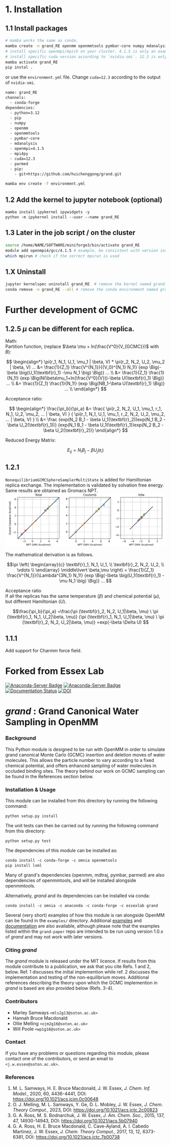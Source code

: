 # 1. Installation
## 1.1 Install packages
```bash
# mamba works the same as conda.
mamba create -n grand_RE openmm openmmtools pymbar-core numpy mdanalysis openmpi=4.1.5 mpi4py cuda=12.3 parmed
# install specific openmpi/mpich on your cluster. 4.1.5 is only an example
# install specific cuda version according to `nvidia-smi`. 12.3 is only an example
mamba activate grand_RE
pip instal .
```
or use the `environment.yml` file. Change `cuda=12.3` according to the output of `nvidia-smi`.
```ymal
name: grand_RE
channels:
  - conda-forge
dependencies:
  - python=3.12
  - pip
  - numpy
  - openmm
  - openmmtools
  - pymbar-core
  - mdanalysis
  - openmpi=4.1.5
  - mpi4py
  - cuda=12.3
  - parmed
  - pip:
    - git+https://github.com/huichenggong/grand.git
```
```bash
mamba env create -f environment.yml
```

## 1.2 Add the kernel to jupyter notebook (optional)
```
mamba install ipykernel ipywidgets -y
python -m ipykernel install --user --name grand_RE
```

## 1.3 Later in the job script / on the cluster
```bash
source /home/NAME/SOFTWARE/miniforge3/bin/activate grand_RE
module add openmpi4/gcc/4.1.5 # example, be consistent with version inside the conda env
which mpirun # check if the correct mpirun is used
```

## 1.X Uninstall
```bash
jupyter kernelspec uninstall grand_RE  # remove the kernel named grand_RE from jupyter notebook
conda remove -n grand_RE --all # remove the conda environment named grand_RE
```

# Further development of GCMC
## 1.2.5 $\mu$ can be different for each replica.  
Math:  
Partition function, (replace $\beta \mu + ln(\frac{V^0}{V_{GCMC}})$ with $B$):  

$$
\begin{align*}
\pi(r_1, N_1, U_1, \mu_1 | \beta, V) * \pi(r_2, N_2, U_2, \mu_2 | \beta, V) ...
&=
\frac{1}{Z_1}
\frac{V^{N_1}}{{V_0}^{N_1} N_1!}
{exp \Big(-\beta \big(U_1(\textbf{r}_1) -\mu N_1 \big) \Big)}
...  \\
&=
\frac{1}{Z_1}
\frac{1}{N_1!}
{exp \Big(N(\beta\mu_1+ln(\frac{V^0}{V}))-\beta U(\textbf{r}_1) \Big)}
...  \\
&=
\frac{1}{Z_1}
\frac{1}{N_1!}
{exp \Big(NB_1-\beta U(\textbf{r}_1) \Big)}
...  \\
\end{align*}
$$

Acceptance ratio:

$$
\begin{align*}
\frac{\pi_b}{\pi_a}
&=
\frac{
    \pi(r_2, N_2, U_1, \mu_1, r_1, N_1, U_2, \mu_2, ... | \beta, V)
}
{
    \pi(r_1, N_1, U_1, \mu_1, r_2, N_2, U_2, \mu_2, ... | \beta, V)
} \\
&= \frac
{exp(N_2 B_1 - \beta U_1(\textbf{r}_2))exp(N_1 B_2 - \beta U_2(\textbf{r}_1))}
{exp(N_1 B_1 - \beta U_1(\textbf{r}_1))exp(N_2 B_2 - \beta U_2(\textbf{r}_2))}
\end{align*}
$$

Reduced Energy Matrix:

$$
E_{ij} = N_i B_j - \beta U_j( \textbf{r}_i )
$$

## 1.2.1
`NonequilibriumGCMCSphereSamplerMultiState` is added for Hamiltonian replica exchange. 
The implementation is validated by solvation free energy. 
Same results are obtained as Gromacs NPT.  
![Solvation_free_E](Figure/GC_vs_NPT.png)  

The mathematical derivation is as follows.  

$$\pi
\left(
\begin{array}{c} 
\textbf{r}_1, N_1, U_1, \\
\textbf{r}_2, N_2, U_2, \\
\vdots \\
\end{array} \middle\lvert \beta,\mu
\right) = 
\frac{1}{Z_1}
\frac{V^{N_1}}{\Lambda^{3N_1} N_1!}
{exp \Big(-\beta \big(U_1(\textbf{r}_1) -\mu N_1 \big) \Big)}
...
$$

Acceptance ratio  
If all the replicas has the same temperature ($\beta$) and chemical potential ($\mu$), 
but different Hamiltonian ($U$). 

$$\frac{\pi_b}{\pi_a}
=\frac{\pi (\textbf{r}_2, N_2, U_1|\beta, \mu) \ \pi (\textbf{r}_1, N_1, U_2|\beta, \mu)}
      {\pi (\textbf{r}_1, N_1, U_1|\beta, \mu) \ \pi (\textbf{r}_2, N_2, U_2|\beta, \mu)}
=exp(-\beta \Delta U)
$$

## 1.1.1
Add support for Charmm force field.

# Forked from Essex Lab 
[![Anaconda-Server Badge](https://anaconda.org/essexlab/grand/badges/version.svg)](https://anaconda.org/essexlab/grand)
[![Anaconda-Server Badge](https://anaconda.org/essexlab/grand/badges/downloads.svg)](https://anaconda.org/essexlab/grand)
[![Documentation Status](https://readthedocs.org/projects/grand/badge/?version=latest)](https://grand.readthedocs.io/en/latest/?badge=latest)
[![DOI](https://zenodo.org/badge/270705695.svg)](https://zenodo.org/badge/latestdoi/270705695)

# _grand_ : Grand Canonical Water Sampling in OpenMM

### Background

This Python module is designed to be run with OpenMM in order to simulate grand
canonical Monte Carlo (GCMC) insertion and deletion moves of water molecules.
This allows the particle number to vary according to a fixed chemical
potential, and offers enhanced sampling of water molecules in occluded
binding sites.
The theory behind our work on GCMC sampling can be found in the References
section below.

### Installation & Usage

This module can be installed from this directory by running the following
command:

```commandline
python setup.py install
```

The unit tests can then be carried out by running the following command from
this directory:
```commandline
python setup.py test
```

The dependencies of this module can be installed as:

```commandline
conda install -c conda-forge -c omnia openmmtools
pip install lxml
```
Many of grand's dependencies (openmm, mdtraj, pymbar, parmed) are also dependencies of 
openmmtools, and will be installed alongside openmmtools.

Alternatively, _grand_ and its dependencies can be installed via conda:
```commandline
conda install -c omnia -c anaconda -c conda-forge -c essexlab grand
```

Several (very short) examples of how this module is ran alongside OpenMM can be found in
the `examples/` directory.
Additional [examples](https://github.com/essex-lab/grand-paper) and 
[documentation](https://grand.readthedocs.io/en/latest/) are also available, although please note that the examples listed within the `grand-paper` repo are intended to be run using version 1.0.x of _grand_ and may not work with later versions.

### Citing _grand_

The _grand_ module is released under the MIT licence. If results from this
module contribute to a publication, we ask that you cite Refs. 1 and 2, below.
Ref. 1 discusses the initial implemention while ref. 2 discusses the implementation
and testing of the non-equilibrium moves.
Additional references describing the theory upon which the GCMC implemention
in _grand_ is based are also provided below (Refs. 3-4).

### Contributors

- Marley Samways `<mls2g13@soton.ac.uk>`
- Hannah Bruce Macdonald
- Ollie Melling `<ojm2g16@soton.ac.uk>`
- Will Poole `<wp1g16@soton.ac.uk>`

### Contact

If you have any problems or questions regarding this module, please contact
one of the contributors, or send an email to `<j.w.essex@soton.ac.uk>`.

### References

1. M. L. Samways, H. E. Bruce Macdonald, J. W. Essex, _J. Chem. Inf. Model._,
2020, 60, 4436-4441, DOI: https://doi.org/10.1021/acs.jcim.0c00648
2. O. J. Melling, M. L. Samways, Y. Ge, D. L. Mobley, J. W. Essex, _J. Chem. Theory Comput._, 2023,
DOI: https://doi.org/10.1021/acs.jctc.2c00823
3. G. A. Ross, M. S. Bodnarchuk, J. W. Essex, _J. Am. Chem. Soc._, 2015,
137, 47, 14930-14943, DOI: https://doi.org/10.1021/jacs.5b07940
4. G. A. Ross, H. E. Bruce Macdonald, C. Cave-Ayland, A. I. Cabedo
Martinez, J. W. Essex, _J. Chem. Theory Comput._, 2017, 13, 12, 6373-6381, DOI:
https://doi.org/10.1021/acs.jctc.7b00738
